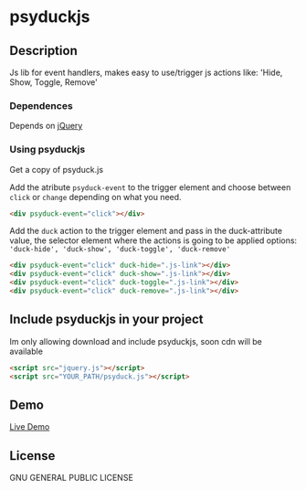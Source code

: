 # psyduckjs

## Description

Js lib for event handlers, makes easy to use/trigger js  actions like: 'Hide, Show, Toggle, Remove'

### Dependences

Depends on [jQuery](http://jquery.com/download/)

### Using psyduckjs

Get a copy of psyduck.js

Add the atribute `psyduck-event` to the trigger element and choose between `click` or `change` depending on what you need.

```html
<div psyduck-event="click"></div>
```
Add the `duck` action to the trigger element and pass in the duck-attribute value, the selector element where the actions is going to be applied options: `'duck-hide', 'duck-show', 'duck-toggle', 'duck-remove'`
```html
<div psyduck-event="click" duck-hide=".js-link"></div>
<div psyduck-event="click" duck-show=".js-link"></div>
<div psyduck-event="click" duck-toggle=".js-link"></div>
<div psyduck-event="click" duck-remove=".js-link"></div>
```

## Include psyduckjs in your project

Im only allowing download and include psyduckjs, soon cdn will be available

```html
<script src="jquery.js"></script>
<script src="YOUR_PATH/psyduck.js"></script>
```

## Demo

[Live Demo](http://juandresyn.com/apps/psyduck/)

## License

GNU GENERAL PUBLIC LICENSE
